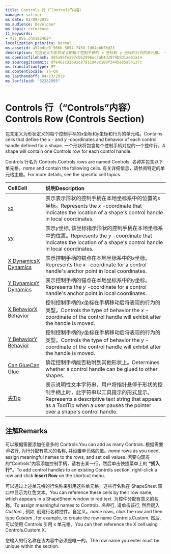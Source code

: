 ```yaml
---
title: Controls 行（“Controls”内容）
manager: soliver
ms.date: 03/09/2015
ms.audience: Developer
ms.topic: reference
f1_keywords:
- Vis_DSS.chm1024624
localization_priority: Normal
ms.assetid: a57bdcd9-566b-5054-7458-7d84cbb78d23
description: 包含定义为形状定义的每个控制手柄的 x 坐标和 y 坐标和行为的单元格。 一个形状将包含每个控制手柄对应的一个控件行。
ms.openlocfilehash: dd5a96fe297cb62996ac2ab4d2974b8d1ae61a14
ms.sourcegitcommit: 8fe462c32b91c87911942c188f3445e85a54137c
ms.translationtype: MT
ms.contentlocale: zh-CN
ms.lasthandoff: 04/23/2019
ms.locfileid: "32282955"
---
```

# <a name="controls-row-controls-section"></a><span data-ttu-id="7aaff-104">Controls 行（“Controls”内容）</span><span class="sxs-lookup"><span data-stu-id="7aaff-104">Controls Row (Controls Section)</span></span>

<span data-ttu-id="7aaff-105">包含定义为形状定义的每个控制手柄的*x*坐标和*y*坐标和行为的单元格。</span><span class="sxs-lookup"><span data-stu-id="7aaff-105">Contains cells that define the  *x*  - and  *y*  -coordinates and behavior of each control handle defined for a shape.</span></span> <span data-ttu-id="7aaff-106">一个形状将包含每个控制手柄对应的一个控件行。</span><span class="sxs-lookup"><span data-stu-id="7aaff-106">A shape will contain one Controls row for each control handle.</span></span> 
  
<span data-ttu-id="7aaff-107">Controls 行名为 Controls.</span><span class="sxs-lookup"><span data-stu-id="7aaff-107">Controls rows are named Controls.</span></span> <span data-ttu-id="7aaff-108">*名称*并包含以下单元格。</span><span class="sxs-lookup"><span data-stu-id="7aaff-108">*name*  and contain the following cells.</span></span> <span data-ttu-id="7aaff-109">有关详细信息，请参阅特定的单元格主题。</span><span class="sxs-lookup"><span data-stu-id="7aaff-109">For more details, see the specific cell topics.</span></span> 
  
|<span data-ttu-id="7aaff-110">**Cell**</span><span class="sxs-lookup"><span data-stu-id="7aaff-110">**Cell**</span></span>|<span data-ttu-id="7aaff-111">**说明**</span><span class="sxs-lookup"><span data-stu-id="7aaff-111">**Description**</span></span>|
|:-----|:-----|
|[<span data-ttu-id="7aaff-112">x</span><span class="sxs-lookup"><span data-stu-id="7aaff-112">x</span></span>](x-cell-controls-section.md) <br/> |<span data-ttu-id="7aaff-113">表示表示形状的控制手柄在本地坐标系中的位置的*x*坐标。</span><span class="sxs-lookup"><span data-stu-id="7aaff-113">Represents the  *x*  -coordinate that indicates the location of a shape's control handle in local coordinates.</span></span>  <br/> |
|[<span data-ttu-id="7aaff-114">y</span><span class="sxs-lookup"><span data-stu-id="7aaff-114">y</span></span>](y-cell-controls-section.md) <br/> |<span data-ttu-id="7aaff-115">表示*y*坐标, 该坐标指示形状的控制手柄在本地坐标系中的位置。</span><span class="sxs-lookup"><span data-stu-id="7aaff-115">Represents the  *y*  -coordinate that indicates the location of a shape's control handle in local coordinates.</span></span>  <br/> |
|[<span data-ttu-id="7aaff-116">X Dynamics</span><span class="sxs-lookup"><span data-stu-id="7aaff-116">X Dynamics</span></span>](x-dynamics-cell-controls-section.md) <br/> |<span data-ttu-id="7aaff-117">表示控制手柄的锚点在本地坐标系中的*x*坐标。</span><span class="sxs-lookup"><span data-stu-id="7aaff-117">Represents the  *x*  -coordinate for a control handle's anchor point in local coordinates.</span></span>  <br/> |
|[<span data-ttu-id="7aaff-118">Y Dynamics</span><span class="sxs-lookup"><span data-stu-id="7aaff-118">Y Dynamics</span></span>](y-dynamics-cell-controls-section.md) <br/> |<span data-ttu-id="7aaff-119">表示控制手柄的锚点在本地坐标系中的*y*坐标。</span><span class="sxs-lookup"><span data-stu-id="7aaff-119">Represents the  *y*  -coordinate for a control handle's anchor point in local coordinates.</span></span>  <br/> |
|[<span data-ttu-id="7aaff-120">X Behavior</span><span class="sxs-lookup"><span data-stu-id="7aaff-120">X Behavior</span></span>](x-behavior-cell-controls-section.md) <br/> |<span data-ttu-id="7aaff-121">控制控制手柄的*x*坐标在手柄移动后将表现的行为的类型。</span><span class="sxs-lookup"><span data-stu-id="7aaff-121">Controls the type of behavior the  *x*  -coordinate of the control handle will exhibit after the handle is moved.</span></span>  <br/> |
|[<span data-ttu-id="7aaff-122">Y Behavior</span><span class="sxs-lookup"><span data-stu-id="7aaff-122">Y Behavior</span></span>](y-behavior-cell-controls-section.md) <br/> |<span data-ttu-id="7aaff-123">控制控制手柄的*y*坐标在手柄移动后将表现的行为的类型。</span><span class="sxs-lookup"><span data-stu-id="7aaff-123">Controls the type of behavior the  *y*  -coordinate of the control handle will exhibit after the handle is moved.</span></span>  <br/> |
|[<span data-ttu-id="7aaff-124">Can Glue</span><span class="sxs-lookup"><span data-stu-id="7aaff-124">Can Glue</span></span>](can-glue-cell-controls-section.md) <br/> |<span data-ttu-id="7aaff-125">确定控制手柄能否粘附到其他形状上。</span><span class="sxs-lookup"><span data-stu-id="7aaff-125">Determines whether a control handle can be glued to other shapes.</span></span>  <br/> |
|[<span data-ttu-id="7aaff-126">尖</span><span class="sxs-lookup"><span data-stu-id="7aaff-126">Tip</span></span>](tip-cell-controls-section.md) <br/> |<span data-ttu-id="7aaff-127">表示说明性文本字符串，用户将指针悬停于形状的控制手柄上时，此字符串以工具提示的形式显示。</span><span class="sxs-lookup"><span data-stu-id="7aaff-127">Represents a descriptive text string that appears as a ToolTip when a user pauses the pointer over a shape's control handle.</span></span>  <br/> |
   
## <a name="remarks"></a><span data-ttu-id="7aaff-128">注解</span><span class="sxs-lookup"><span data-stu-id="7aaff-128">Remarks</span></span>

 <span data-ttu-id="7aaff-129">可以根据需要添加任意多的 Controls.</span><span class="sxs-lookup"><span data-stu-id="7aaff-129">You can add as many Controls.</span></span>  <span data-ttu-id="7aaff-130">根据需要*命名*行, 为行分配有意义的名称, 并设置单元格的值。</span><span class="sxs-lookup"><span data-stu-id="7aaff-130">*name*  rows as you need, assign meaningful names to the rows, and set cell values.</span></span> <span data-ttu-id="7aaff-131">若要向现有的“Controls”内容添加控制手柄，请右击某一行，然后单击快捷菜单上的 **“插入行”**。</span><span class="sxs-lookup"><span data-stu-id="7aaff-131">To add control handles to an existing Controls section, right-click a row and click **Insert Row** on the shortcut menu.</span></span> 
  
<span data-ttu-id="7aaff-132">可以通过上述单元格的行名称来引用这些单元格，这些行名称在 ShapeSheet 窗口中显示为红色文本。</span><span class="sxs-lookup"><span data-stu-id="7aaff-132">You can reference these cells by their row name, which appears in a ShapeSheet window in red text.</span></span> <span data-ttu-id="7aaff-133">为控件分配有意义的名称。</span><span class="sxs-lookup"><span data-stu-id="7aaff-133">To assign meaningful names to Controls.</span></span> <span data-ttu-id="7aaff-134">*名称*行, 请单击该行, 然后键入*Custom* , 例如, 创建行名称控件。自定义。</span><span class="sxs-lookup"><span data-stu-id="7aaff-134">*name*  rows, click the row and then type  *Custom*  , for example, to create the row name Controls.Custom.</span></span> <span data-ttu-id="7aaff-135">然后, 可以使用 Controls 引用 x 单元格。</span><span class="sxs-lookup"><span data-stu-id="7aaff-135">You can then reference the X cell using Controls.Custom.X.</span></span> 
  
<span data-ttu-id="7aaff-136">您输入的行名称在该内容中必须是唯一的。</span><span class="sxs-lookup"><span data-stu-id="7aaff-136">The row name you enter must be unique within the section.</span></span>
  


